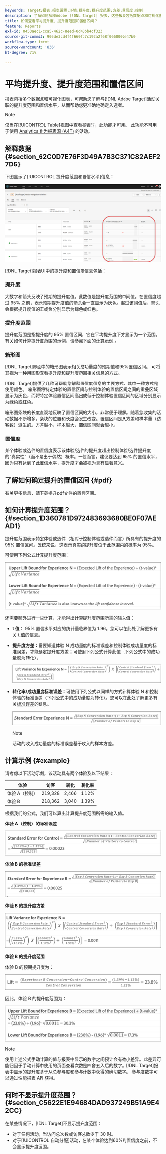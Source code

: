 ```yaml
---
keywords: Target;报表;报表设置;环境;提升度;提升度范围;方差;置信度;控制
description: 了解如何解释Adobe [!DNL Target] 报表，这些报表包括数据点和可视化图表，以帮助您了解活动的提升度范围和置信水平。
title: 如何查看平均提升度、提升度范围和置信区间？
feature: Reports
exl-id: 0453aec1-cca5-462c-8eed-0d40bb4cf323
source-git-commit: 905de3cd4f4f660fc7c192a2f68f0660002e47b0
workflow-type: tm+mt
source-wordcount: '836'
ht-degree: 71%

---
```


# 平均提升度、提升度范围和置信区间

报表包括多个数据点和可视化图表，可帮助您了解与[!DNL Adobe Target]活动关联的提升度范围和置信水平，从而帮助您更准确地确定入选者。

>[!NOTE]
>
>仅当在[!UICONTROL Table]视图中查看报表时，此功能才可用。 此功能不可用于使用 [Analytics 作为报表源 (A4T)](/help/c-integrating-target-with-mac/a4t/a4t.md#concept_7540C8C04259434AB6EE33B09F47A1DE) 的活动。

## 解释数据 {#section_62C0D7E76F3D49A7B3C371C82AEF27D5}

下图显示了[!UICONTROL 提升度范围和置信水平]信息：

![平均提升度和置信水平报表](/help/c-reports/c-report-settings/assets/lift-screenshot-new.png)

[!DNL Target]报表UI中的提升度和置信度信息包括：

### 提升度

大数字和箭头反映了预期的提升度值。此数值是提升度范围的中间值。在置信度超过 95% 之前，表示预期提升度值的箭头会一直显示为灰色。超过该阈值后，箭头会根据提升度值的正或负分别显示为绿色或红色。

### 提升度范围

提升度范围是指提升度的 95% 置信区间。它在平均提升度下方显示为一个范围。有关如何计算提升度范围的示例，请参阅下面的[计算示例](#example) 。

### 箱形图

[!DNL Target]界面中的箱形图表示相关成功量度的预期值和95%置信区间。 可将其视为一种用图形查看提升度和提升度范围相关信息的方式。

[!DNL Target]提供了几种可帮助您解释置信度信息的主要方式，其中一种方式是使用颜色。 箱形图将特定体验的置信区间与控制体验的置信区间之间的重叠区域显示为灰色，而将特定体验置信区间高出或低于控制体验置信区间的区域分别显示为绿色或红色。

箱形图条块的长度直观地反映了置信区间的大小，非常便于理解。随着您收集的活动数据不断增多，条块的位置和长度会发生改变。置信区间是从方差和样本量（访客数）派生的。方差越小，样本越大，置信区间就会越小。

### 置信度

某个体验或选件的置信度表示该体验/选件的提升度超出控制体验/选件提升度的“真实性”（而不是出于偶然）概率。一般而言，建议要达到 95% 的置信水平，因为只有达到了此置信水平，提升度才会被视为具有显著意义。

## 了解如何确定提升的置信区间 {#pdf}

有关更多信息，请下载提升pdf文件的[置信区间](/help/assets/confidence_interval_lift.pdf)。

## 如何计算提升度范围？ {#section_1D360781D972483693680BE0F07AEAD1}

提升度范围表示特定体验或选件（相对于控制体验或选件而言）所具有的提升度的 95% 置信区间。笼统来说，这表示真实的提升度位于此范围内的概率为 95%。

可使用下列公式计算提升度范围：

![](assets/lift_diagram.png)

还需要额外进行一些计算，才能得出计算提升度范围所需的输入值：

* **t 值：** 95% 置信水平对应的统计量临界值为 1.96。您可以在此处了解更多有关 [t 值](https://en.wikipedia.org/wiki/T-statistic)的信息。
* **提升度方差：**&#x200B;需要知道体验 N 成功量度的标准误差和控制体验成功量度的标准误差，才能确定提升度方差；可使用下列公式计算此值（下列公式中的成功量度为转化）。

   ![](assets/lift_variance.png)

* **转化率/成功量度标准误差：**&#x200B;可使用下列公式以同样的方式计算体验 N 和控制体验的标准误差（下列公式中的成功量度为转化）。您可以在此处了解更多有关[标准误差](https://en.wikipedia.org/wiki/Standard_error)的信息。

   ![](assets/standard_error.png)

   >[!NOTE]
   >
   >活动的收入成功量度的标准误差基于收入的样本方差。

## 计算示例 {#example}

请考虑以下活动示例，该活动具有两个体验及以下结果：

| 体验 | 访客 | 转化 | 转化率 |
|--- |--- |--- |--- |
| 体验 A（控制） | 219,328 | 2,466 | 1.12% |
| 体验 B | 218,362 | 3,040 | 1.39% |

根据我们的公式，我们可以算出计算提升度范围所需的输入值。

**体验 A（控制）的标准误差**

![](assets/standard_error_A.png)

**体验 B 的标准误差**

![](assets/standard_error_B.png)

**体验 B 的提升度方差**

![](assets/lift_variance_B.png)

**体验 B 的提升度范围**

体验 B 的预期提升度为：

![](assets/lift_bounds_B.png)

因此，体验 B 的提升度范围为：

![](assets/lift_bounds_B2.png)

>[!NOTE]
>
>使用上述公式手动计算的值与报表中显示的数字之间预计会有微小差异。此差异可能归因于手动计算中使用的页面查看次数是四舍五入后的数字。[!DNL Target]报表中显示的提升度基于从总参与度和参与计数中获得的确切数字。 参与度数字可以通过性能报表 API 获得。

## 何时不显示提升度范围？ {#section_C5622E1E94684DAD937249B51A9E42CC}

在某些情况下，[!DNL Target]不显示提升度范围：

* 对于任何活动，当访问总次数或访客总数少于 30 时。
* 对于[!UICONTROL 自动分配]活动，在某个体验达到60%的置信度之前，不会显示提升度范围。
